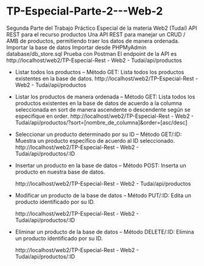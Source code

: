 # TP-Especial-Parte-2---Web-2
Segunda Parte del Trabajo Práctico Especial de la materia Web2 (Tudai)
	API REST para el recurso productos
Una API REST para manejar un CRUD / AMB de productos, permitiendo traer los datos de manera ordenada.
Importar la base de datos
Importar desde PHPMyAdmin database/db_store.sql
Prueba con Postman
El endpoint de la API es http://localhost/web2/TP-Especial-Rest - Web2 - Tudai/api/productos
-	Listar todos los productos – Método GET: Lista todos los productos existentes en la base de datos.
	http://localhost/web2/TP-Especial-Rest - Web2 - Tudai/api/productos
-	Listar los productos de manera ordenada – Método GET: Lista todos los productos existentes en la base de datos de acuerdo a la columna seleccionada en sort de manera ascendente o descendente según se especifique en order.
		http://localhost/web2/TP-Especial-Rest - Web2 - Tudai/api/productos/?sort=[nombre_de_columna]&order=[asc/desc]
-	Seleccionar un producto determinado por su ID – Método GET/:ID: Muestra un producto específico de acuerdo al ID seleccionado. 
	http://localhost/web2/TP-Especial-Rest - Web2 - Tudai/api/productos/:ID
-	Insertar un producto en la base de datos – Método POST: Inserta un producto en nuestra base de datos. 

	http://localhost/web2/TP-Especial-Rest - Web2 - Tudai/api/productos

-	Modificar un producto de la base de datos – Método PUT/:ID: Edita un producto identificado por su ID. 

	http://localhost/web2/TP-Especial-Rest - Web2 - Tudai/api/productos/:ID

-	Eliminar un producto de la base de datos – Método DELETE/:ID: Elimina un producto identificado por su ID. 

	http://localhost/web2/TP-Especial-Rest - Web2 - Tudai/api/productos/:ID
